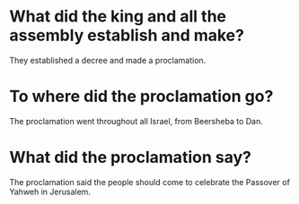 # What did the king and all the assembly establish and make?

They established a decree and made a proclamation. 

# To where did the proclamation go?

The proclamation went throughout all Israel, from Beersheba to Dan. 

# What did the proclamation say?

The proclamation said the people should come to celebrate the Passover of Yahweh in Jerusalem. 